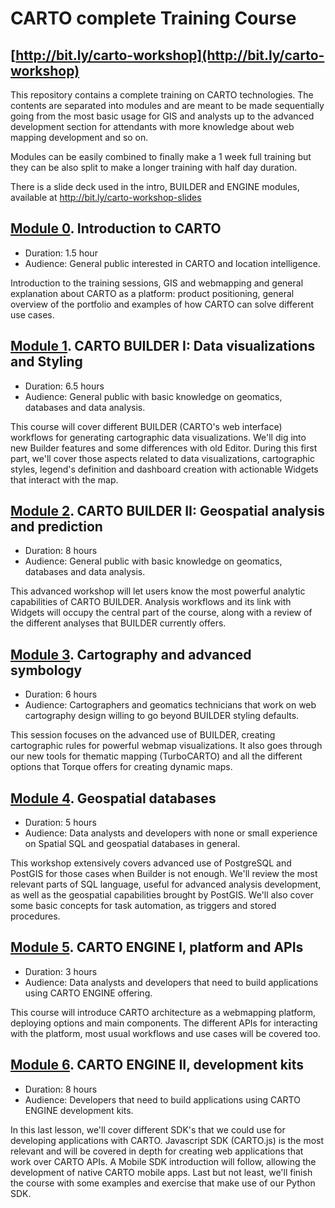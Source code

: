 CARTO complete Training Course
==============================

## [http://bit.ly/carto-workshop](http://bit.ly/carto-workshop)

This repository contains a complete training on CARTO technologies. The contents are separated into modules and are meant to be made sequentially going from the most basic usage for GIS and analysts up to the advanced development section for attendants with more knowledge about web mapping development and so on.

Modules can be easily combined to finally make a 1 week full training but they can be also split to make a longer training with half day duration.

There is a slide deck used in the intro, BUILDER and ENGINE modules, available at http://bit.ly/carto-workshop-slides

## [Module 0](00-intro-carto/). Introduction to CARTO

- Duration: 1.5 hour
- Audience: General public interested in CARTO and location intelligence.

Introduction to the training sessions, GIS and webmapping and general explanation about CARTO as a platform: product positioning, general overview of the portfolio and examples of how CARTO can solve different use cases.

## [Module 1](01-builder-visualization/). CARTO BUILDER I: Data visualizations and Styling

- Duration: 6.5 hours
- Audience: General public with basic knowledge on geomatics, databases and data analysis.

This course will cover different BUILDER (CARTO's web interface) workflows for generating cartographic data visualizations. We'll dig into new Builder features and some differences with old Editor. During this first part, we'll cover those aspects related to data visualizations, cartographic styles, legend's definition and dashboard creation with actionable Widgets that interact with the map.

## [Module 2](02-builder-analysis/). CARTO BUILDER II: Geospatial analysis and prediction

- Duration: 8 hours
- Audience: General public with basic knowledge on geomatics, databases and data analysis.

This advanced workshop will let users know the most powerful analytic capabilities of CARTO BUILDER. Analysis workflows and its link with Widgets will occupy the central part of the course, along with a review of the different analyses that BUILDER currently offers.

## [Module 3](03-cartography/). Cartography and advanced symbology

- Duration: 6 hours
- Audience: Cartographers and geomatics technicians that work on web cartography design willing to go beyond BUILDER styling defaults.

This session focuses on the advanced use of BUILDER, creating cartographic rules for powerful webmap visualizations. It also goes through our new tools for thematic mapping (TurboCARTO) and all the different options that Torque offers for creating dynamic maps.

## [Module 4](04-database/). Geospatial databases

- Duration: 5 hours
- Audience: Data analysts and developers with none or small experience on Spatial SQL and geospatial databases in general.

This workshop extensively covers advanced use of PostgreSQL and PostGIS for those cases when Builder is not enough. We'll review the most relevant parts of SQL language, useful for advanced analysis development, as well as the geospatial capabilities brought by PostGIS. We'll also cover some basic concepts for task automation, as triggers and stored procedures.

## [Module 5](05-apis/). CARTO ENGINE I, platform and APIs

- Duration: 3 hours
- Audience: Data analysts and developers that need to build applications using CARTO ENGINE offering.

This course will introduce CARTO architecture as a webmapping platform, deploying options and main components. The different APIs for interacting with the platform, most usual workflows and use cases will be covered too.

## [Module 6](06-sdks/). CARTO ENGINE II, development kits

- Duration: 8 hours
- Audience: Developers that need to build applications using CARTO ENGINE development kits.

In this last lesson, we'll cover different SDK's that we could use for developing applications with CARTO. Javascript SDK (CARTO.js) is the most relevant and will be covered in depth for creating web applications that work over CARTO APIs. A Mobile SDK introduction will follow, allowing the development of native CARTO mobile apps. Last but not least, we'll finish the course with some examples and exercise that make use of our Python SDK.

